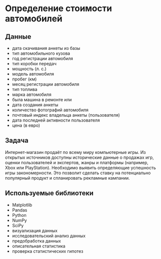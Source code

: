 # Определение стоимости автомобилей
## Данные
- дата скачивания анкеты из базы 
- тип автомобильного кузова 
- год регистрации автомобиля
- тип коробки передач 
- мощность (л. с.) 
- модель автомобиля
- пробег (км) 
- месяц регистрации автомобиля 
- тип топлива 
- марка автомобиля 
- была машина в ремонте или 
- дата создания анкеты
- количество фотографий автомобиля
- почтовый индекс владельца анкеты (пользователя)
- дата последней активности пользователя
- цена (в евро)

## Задача
Интернет-магазин продаёт по всему миру компьютерные игры. Из открытых источников доступны исторические данные о продажах игр, оценки пользователей и экспертов, жанры и платформы (например, Xbox или PlayStation). Необходимо выявить определяющие успешность игры закономерности. Это позволит сделать ставку на потенциально популярный продукт и спланировать рекламные кампании.

## Используемые библиотеки
- Matplotlib
- Pandas
- Python
- NumPy
- SciPy
- визуализация данных
- исследовательский анализ данных
- предобработка данных
- описательная статистика
- проверка статистических гипотез
